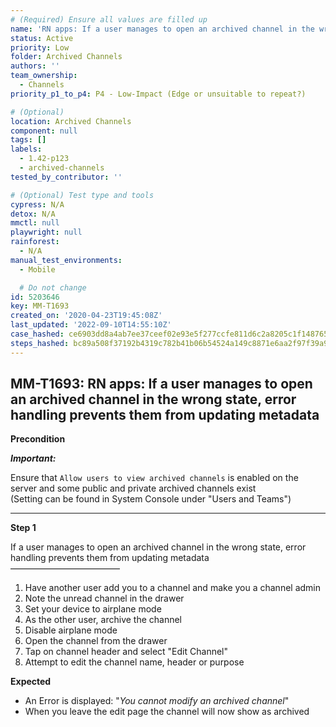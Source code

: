 ```yaml
---
# (Required) Ensure all values are filled up
name: 'RN apps: If a user manages to open an archived channel in the wrong state, error handling prevents them from updating metadata'
status: Active
priority: Low
folder: Archived Channels
authors: ''
team_ownership:
  - Channels
priority_p1_to_p4: P4 - Low-Impact (Edge or unsuitable to repeat?)

# (Optional)
location: Archived Channels
component: null
tags: []
labels:
  - 1.42-p123
  - archived-channels
tested_by_contributor: ''

# (Optional) Test type and tools
cypress: N/A
detox: N/A
mmctl: null
playwright: null
rainforest:
  - N/A
manual_test_environments:
  - Mobile

  # Do not change
id: 5203646
key: MM-T1693
created_on: '2020-04-23T19:45:08Z'
last_updated: '2022-09-10T14:55:10Z'
case_hashed: ce6903dd8a4ab7ee37ceef02e93e5f277ccfe811d6c2a8205c1f148765da7732f440e35af7fb1d3099073da389777fc4
steps_hashed: bc89a508f37192b4319c782b41b06b54524a149c8871e6aa2f97f39a99e41c4b9a759d244466c8699ecace4c7e2c5bb0
---
```


<!-- (Auto-generated) Based on frontmatter's "key" and "name" -->

## MM-T1693: RN apps: If a user manages to open an archived channel in the wrong state, error handling prevents them from updating metadata

**Precondition**

_**Important:**_

Ensure that `Allow users to view archived channels` is enabled on the server and some public and private archived channels exist\
(Setting can be found in System Console under "Users and Teams")

---

**Step 1**

If a user manages to open an archived channel in the wrong state, error handling prevents them from updating metadata\
–––––––––––––––––––––––––

1. Have another user add you to a channel and make you a channel admin
2. Note the unread channel in the drawer
3. Set your device to airplane mode
4. As the other user, archive the channel
5. Disable airplane mode
6. Open the channel from the drawer
7. Tap on channel header and select "Edit Channel"
8. Attempt to edit the channel name, header or purpose

**Expected**

- An Error is displayed: "_You cannot modify an archived channel_"
- When you leave the edit page the channel will now show as archived
